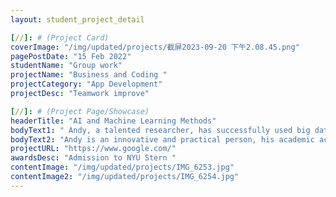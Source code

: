 ```yaml
---
layout: student_project_detail

[//]: # (Project Card)
coverImage: "/img/updated/projects/截屏2023-09-20 下午2.08.45.png"
pagePostDate: "15 Feb 2022"
studentName: "Group work"
projectName: "Business and Coding "
projectCategory: "App Development"
projectDesc: "Teamwork improve"

[//]: # (Project Page/Showcase)
headerTitle: "AI and Machine Learning Methods"
bodyText1: " Andy, a talented researcher, has successfully used big data to analyze the entrepreneurial growth trends of SMEs. His research results not only published papers, but also applied for patents. Because of these significant contributions, he has been admitted to the NYU Stern School of Business."
bodyText2: "Andy is an innovative and practical person, his academic achievements prove his deep understanding and practical application ability in the business field. He combines big data with business strategy to address the unique challenges faced by SMEs. These abilities have made him highly recognized in the NYU Stern School of Business."
projectURL: "https://www.google.com/"
awardsDesc: "Admission to NYU Stern "
contentImage: "/img/updated/projects/IMG_6253.jpg"
contentImage2: "/img/updated/projects/IMG_6254.jpg"
---
```

